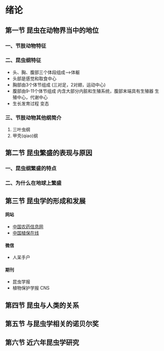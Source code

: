 # 绪论
## 第一节 昆虫在动物界当中的地位
### 一、节肢动物特征
### 二、昆虫纲特征  
- 头、胸、腹部三个体段组成——>体躯
- 头部是感觉和取食中心
- 胸部由3个体节组成 (三对足，2对翅，运动中心)
- 腹部由9-11个体节组成 内含大部分内脏和生殖系统，腹部末端具有生殖器 生殖中心，代谢中心
- 生长发育过程 变态  
### 三、节肢动物其他纲简介
1. 三叶虫纲
2. 甲壳(qiao)纲

## 第二节 昆虫繁盛的表现与原因
### 一、昆虫纲繁盛的特点


### 二、为什么在地球上繁盛


## 第三节 昆虫学的形成和发展
#### 网站
- [中国农药信息网](http://www.chinapesticide.gov.cn)
- [中国植保在线](http://cnppo.com)
#### 微信
- 人呆手户
#### 期刊
- 昆虫学报
- 植物保护学报 CNS
## 第四节 昆虫与人类的关系
## 第五节 与昆虫学相关的诺贝尔奖
## 第六节 近六年昆虫学研究  
